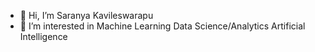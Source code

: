 - 👋 Hi, I’m Saranya Kavileswarapu
- 👀 I’m interested in 
    Machine Learning
    Data Science/Analytics
    Artificial Intelligence
    

<!---
saranya-05/saranya-05 is a ✨ special ✨ repository because its `README.md` (this file) appears on your GitHub profile.
You can click the Preview link to take a look at your changes.
--->
